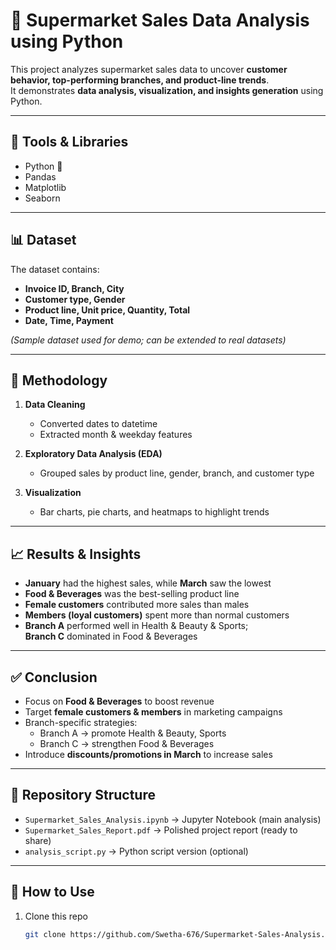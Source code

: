 # 🛒 Supermarket Sales Data Analysis using Python

This project analyzes supermarket sales data to uncover **customer behavior, top-performing branches, and product-line trends**.  
It demonstrates **data analysis, visualization, and insights generation** using Python.

---

## 📌 Tools & Libraries
- Python 🐍
- Pandas
- Matplotlib
- Seaborn

---

## 📊 Dataset
The dataset contains:
- **Invoice ID, Branch, City**
- **Customer type, Gender**
- **Product line, Unit price, Quantity, Total**
- **Date, Time, Payment**

*(Sample dataset used for demo; can be extended to real datasets)*

---

## 🔎 Methodology
1. **Data Cleaning**  
   - Converted dates to datetime  
   - Extracted month & weekday features  

2. **Exploratory Data Analysis (EDA)**  
   - Grouped sales by product line, gender, branch, and customer type  

3. **Visualization**  
   - Bar charts, pie charts, and heatmaps to highlight trends  

---

## 📈 Results & Insights
- **January** had the highest sales, while **March** saw the lowest  
- **Food & Beverages** was the best-selling product line  
- **Female customers** contributed more sales than males  
- **Members (loyal customers)** spent more than normal customers  
- **Branch A** performed well in Health & Beauty & Sports;  
  **Branch C** dominated in Food & Beverages  

---

## ✅ Conclusion
- Focus on **Food & Beverages** to boost revenue  
- Target **female customers & members** in marketing campaigns  
- Branch-specific strategies:  
  - Branch A → promote Health & Beauty, Sports  
  - Branch C → strengthen Food & Beverages  
- Introduce **discounts/promotions in March** to increase sales  

---

## 📂 Repository Structure
- `Supermarket_Sales_Analysis.ipynb` → Jupyter Notebook (main analysis)  
- `Supermarket_Sales_Report.pdf` → Polished project report (ready to share)  
- `analysis_script.py` → Python script version (optional)  

---

## 🌟 How to Use
1. Clone this repo  
   ```bash
   git clone https://github.com/Swetha-676/Supermarket-Sales-Analysis.git
